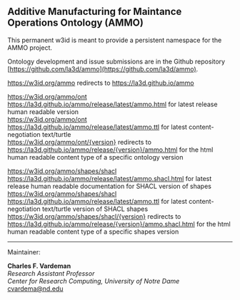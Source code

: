 ## Additive Manufacturing for Maintance Operations Ontology (AMMO)

This permanent w3id is meant to provide a persistent namespace for the AMMO project.

Ontology development and issue submissions are in the Github repository [https://github.com/la3d/ammo](https://github.com/la3d/ammo).

https://w3id.org/ammo redirects to https://la3d.github.io/ammo

https://w3id.org/ammo/ont https://la3d.github.io/ammo/release/latest/ammo.html for latest release human readable version  
https://w3id.org/ammo/ont https://la3d.github.io/ammo/release/latest/ammo.ttl for latest content-negotiation text/turtle  
https://w3id.org/ammo/ont/{version} redirects to https://la3d.github.io/ammo/release/{version}/ammo.html for the html human readable content type of a specific ontology version

https://w3id.org/ammo/shapes/shacl https://la3d.github.io/ammo/release/latest/ammo.shacl.html for latest release human readable documentation for SHACL version of shapes  
https://w3id.org/ammo/shapes/shacl https://la3d.github.io/ammo/release/latest/ammo.ttl for latest content-negotiation text/turtle version of SHACL shapes  
https://w3id.org/ammo/shapes/shacl/{version} redirects to https://la3d.github.io/ammo/release/{version}/ammo.shacl.html for the html human readable content type of a specific shapes version

---

Maintainer:

**Charles F. Vardeman**  
_Research Assistant Professor_  
_Center for Research Computing, University of Notre Dame_  
<cvardema@nd.edu>
